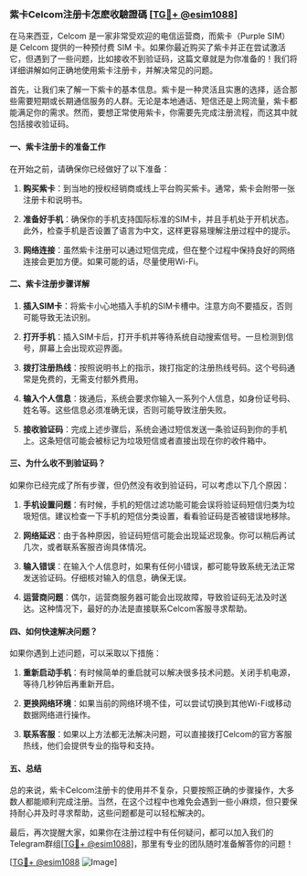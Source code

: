 ### 紫卡Celcom注册卡怎麽收驗證碼 [[TG💪+ @esim1088](https://t.me/s/esim1088)]

在马来西亚，Celcom 是一家非常受欢迎的电信运营商，而紫卡（Purple SIM）是 Celcom 提供的一种预付费 SIM 卡。如果你最近购买了紫卡并正在尝试激活它，但遇到了一些问题，比如接收不到验证码，这篇文章就是为你准备的！我们将详细讲解如何正确地使用紫卡注册卡，并解决常见的问题。

首先，让我们来了解一下紫卡的基本信息。紫卡是一种灵活且实惠的选择，适合那些需要短期或长期通信服务的人群。无论是本地通话、短信还是上网流量，紫卡都能满足你的需求。然而，要想正常使用紫卡，你需要先完成注册流程，而这其中就包括接收验证码。

#### 一、紫卡注册卡的准备工作

在开始之前，请确保你已经做好了以下准备：

1. **购买紫卡**：到当地的授权经销商或线上平台购买紫卡。通常，紫卡会附带一张注册卡和说明书。
   
2. **准备好手机**：确保你的手机支持国际标准的SIM卡，并且手机处于开机状态。此外，检查手机是否设置了语言为中文，这样更容易理解注册过程中的提示。

3. **网络连接**：虽然紫卡注册可以通过短信完成，但在整个过程中保持良好的网络连接会更加方便。如果可能的话，尽量使用Wi-Fi。

#### 二、紫卡注册步骤详解

1. **插入SIM卡**：将紫卡小心地插入手机的SIM卡槽中。注意方向不要插反，否则可能导致无法识别。

2. **打开手机**：插入SIM卡后，打开手机并等待系统自动搜索信号。一旦检测到信号，屏幕上会出现欢迎界面。

3. **拨打注册热线**：按照说明书上的指示，拨打指定的注册热线号码。这个号码通常是免费的，无需支付额外费用。

4. **输入个人信息**：拨通后，系统会要求你输入一系列个人信息，如身份证号码、姓名等。这些信息必须准确无误，否则可能导致注册失败。

5. **接收验证码**：完成上述步骤后，系统会通过短信发送一条验证码到你的手机上。这条短信可能会被标记为垃圾短信或者直接出现在你的收件箱中。

#### 三、为什么收不到验证码？

如果你已经完成了所有步骤，但仍然没有收到验证码，可以考虑以下几个原因：

1. **手机设置问题**：有时候，手机的短信过滤功能可能会误将验证码短信归类为垃圾短信。建议检查一下手机的短信分类设置，看看验证码是否被错误地移除。

2. **网络延迟**：由于各种原因，验证码短信可能会出现延迟现象。你可以稍后再试几次，或者联系客服咨询具体情况。

3. **输入错误**：在输入个人信息时，如果有任何小错误，都可能导致系统无法正常发送验证码。仔细核对输入的信息，确保无误。

4. **运营商问题**：偶尔，运营商服务器可能会出现故障，导致验证码无法及时送达。这种情况下，最好的办法是直接联系Celcom客服寻求帮助。

#### 四、如何快速解决问题？

如果你遇到上述问题，可以采取以下措施：

1. **重新启动手机**：有时候简单的重启就可以解决很多技术问题。关闭手机电源，等待几秒钟后再重新开启。

2. **更换网络环境**：如果当前的网络环境不佳，可以尝试切换到其他Wi-Fi或移动数据网络进行操作。

3. **联系客服**：如果以上方法都无法解决问题，可以直接拨打Celcom的官方客服热线，他们会提供专业的指导和支持。

#### 五、总结

总的来说，紫卡Celcom注册卡的使用并不复杂，只要按照正确的步骤操作，大多数人都能顺利完成注册。当然，在这个过程中也难免会遇到一些小麻烦，但只要保持耐心并及时寻求帮助，这些问题都是可以轻松解决的。

最后，再次提醒大家，如果你在注册过程中有任何疑问，都可以加入我们的Telegram群组[[TG💪+ @esim1088](https://t.me/s/esim1088)]，那里有专业的团队随时准备解答你的问题！

[[TG💪+ @esim1088](https://t.me/s/esim1088) ![Image](https://i.postimg.cc/4NQfJmqS/Snipaste-2025-05-13-00-14-12.png)]